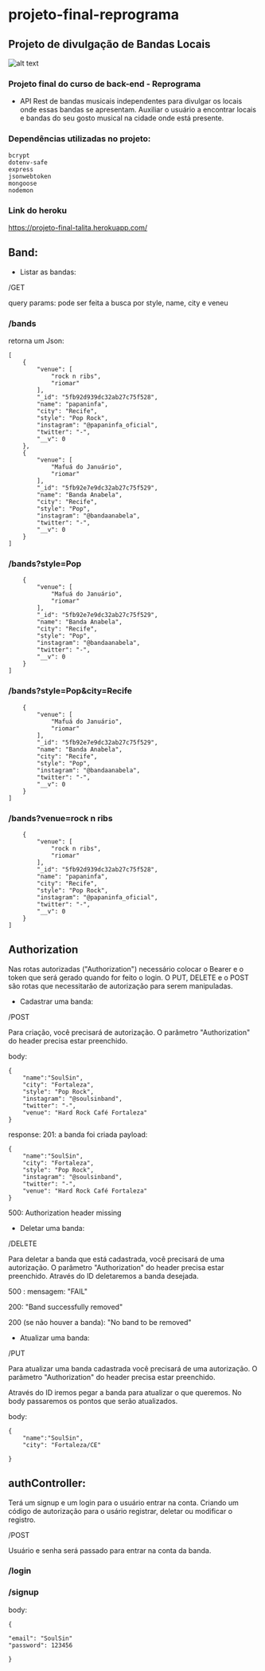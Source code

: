 # projeto-final-reprograma

## Projeto de divulgação de Bandas Locais

![alt text](http://https://github.com/TalitaFraga/projeto-final-reprograma/to/band.jpg)

### Projeto final do curso de back-end - Reprograma

 - API Rest de bandas musicais independentes para divulgar os locais onde essas bandas se apresentam. Auxiliar o usuário a encontrar locais e bandas do seu gosto musical na cidade onde está presente.

 ### Dependências utilizadas no projeto:
    bcrypt
    dotenv-safe
    express
    jsonwebtoken
    mongoose
    nodemon

### Link do heroku

https://projeto-final-talita.herokuapp.com/



## Band: 
 
- Listar as bandas: 

/GET

query params: pode ser feita a busca por style, name, city e veneu 

### /bands
retorna um Json:
```
[
    {
        "venue": [
            "rock n ribs",
            "riomar"
        ],
        "_id": "5fb92d939dc32ab27c75f528",
        "name": "papaninfa",
        "city": "Recife",
        "style": "Pop Rock",
        "instagram": "@papaninfa_oficial",
        "twitter": "-",
        "__v": 0
    },
    {
        "venue": [
            "Mafuá do Januário",
            "riomar"
        ],
        "_id": "5fb92e7e9dc32ab27c75f529",
        "name": "Banda Anabela",
        "city": "Recife",
        "style": "Pop",
        "instagram": "@bandaanabela",
        "twitter": "-",
        "__v": 0
    }
]
```

### /bands?style=Pop

```[
    {
        "venue": [
            "Mafuá do Januário",
            "riomar"
        ],
        "_id": "5fb92e7e9dc32ab27c75f529",
        "name": "Banda Anabela",
        "city": "Recife",
        "style": "Pop",
        "instagram": "@bandaanabela",
        "twitter": "-",
        "__v": 0
    }
]
```

### /bands?style=Pop&city=Recife

```[
    {
        "venue": [
            "Mafuá do Januário",
            "riomar"
        ],
        "_id": "5fb92e7e9dc32ab27c75f529",
        "name": "Banda Anabela",
        "city": "Recife",
        "style": "Pop",
        "instagram": "@bandaanabela",
        "twitter": "-",
        "__v": 0
    }
]
```

### /bands?venue=rock n ribs

```[
    {
        "venue": [
            "rock n ribs",
            "riomar"
        ],
        "_id": "5fb92d939dc32ab27c75f528",
        "name": "papaninfa",
        "city": "Recife",
        "style": "Pop Rock",
        "instagram": "@papaninfa_oficial",
        "twitter": "-",
        "__v": 0
    }
]
```

## Authorization

Nas rotas autorizadas ("Authorization") necessário colocar o Bearer e o token que será gerado quando for feito o login. O PUT, DELETE e o POST são rotas que necessitarão de autorização para serem manipuladas.


- Cadastrar uma banda:

/POST

 Para criação, você precisará de autorização. O parâmetro "Authorization" do header precisa estar preenchido.


body:

    
    {
        "name":"SoulSin",
        "city": "Fortaleza", 
        "style": "Pop Rock",
        "instagram": "@soulsinband",
        "twitter": "-",
        "venue": "Hard Rock Café Fortaleza"
    }
    
    

response:
    201: a banda foi criada
      payload: 

    
    {
        "name":"SoulSin",
        "city": "Fortaleza", 
        "style": "Pop Rock",
        "instagram": "@soulsinband",
        "twitter": "-",
        "venue": "Hard Rock Café Fortaleza"
    } 
    

        
        
500: Authorization header missing

 - Deletar uma banda:

/DELETE

 Para deletar a banda que está cadastrada, você precisará de uma autorização. O parâmetro "Authorization" do header precisa estar preenchido. Através do ID deletaremos a banda desejada.

 500 : mensagem: "FAIL"

 200: "Band successfully removed"

 200 (se não houver a banda): "No band to be removed"

 - Atualizar uma banda:

 /PUT

 Para atualizar uma banda cadastrada você precisará de uma autorização. O parâmetro "Authorization" do header precisa estar preenchido.

 Através do ID iremos pegar a banda para atualizar o que queremos. No body passaremos os pontos que serão atualizados.

 body:

    
    {
        "name":"SoulSin",
        "city": "Fortaleza/CE"

    }

## authController:

Terá um signup e um login para o usuário entrar na conta. Criando um código de autorização para o usário registrar, deletar ou modificar o registro.

/POST

Usuário e senha será passado para entrar na conta da banda. 

### /login
### /signup

body:


    {

    "email": "SoulSin"
    "password": 123456

    }






